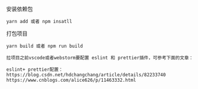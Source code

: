 安装依赖包

```
yarn add 或者 npm insatll
```

打包项目

```
yarn build 或者 npm run build
```

`拉项目之前vscode或者webstorm要配置 eslint 和 prettier插件，可参考下面的文章：`

```
eslint+ prettier配置：https://blog.csdn.net/hdchangchang/article/details/82233740
https://www.cnblogs.com/alice626/p/11463332.html
```
